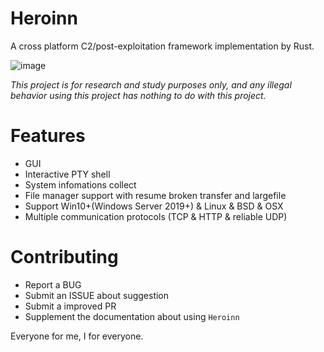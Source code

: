 # Heroinn
A cross platform C2/post-exploitation framework implementation by Rust.

![image]( https://github.com/b23r0/Heroinn/blob/master/image/ui.png)

_This project is for research and study purposes only, and any illegal behavior using this project has nothing to do with this project._

# Features

* GUI
* Interactive PTY shell
* System infomations collect
* File manager support with resume broken transfer and largefile
* Support Win10+(Windows Server 2019+) & Linux & BSD & OSX
* Multiple communication protocols (TCP & HTTP & reliable UDP)

# Contributing

* Report a BUG
* Submit an ISSUE about suggestion
* Submit a improved PR
* Supplement the documentation about using `Heroinn`

Everyone for me, I for everyone.
